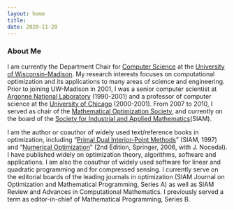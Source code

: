 ```yaml
---
layout: home
title:
date: 2020-11-20
---
```

### About Me
I am currently the Department Chair for [Computer Science](https://www.cs.wisc.edu/) at the [University of Wisconsin-Madison](https://www.wisc.edu/). My research interests focuses on computational optimization and its applications to many areas of science and engineering. Prior to joining UW-Madison in 2001, I was a senior computer scientist at [Argonne National Laboratory](https://www.anl.gov/) (1990-2001) and a professor of computer science at the [University of Chicago](https://www.uchicago.edu/en) (2000-2001). From 2007 to 2010, I served as chair of the [Mathematical Optimization Society](https://www.mathopt.org/), and currently on the board of the [Society for Industrial and Applied Mathematics](https://www.siam.org/)(SIAM).

I am the author or coauthor of widely used text/reference books in optimization, including “[Primal Dual Interior-Point Methods](https://epubs.siam.org/doi/book/10.1137/1.9781611971453)” (SIAM, 1997) and “[Numerical Optimization](https://link.springer.com/book/10.1007/978-0-387-40065-5)” (2nd Edition, Springer, 2006, with J. Nocedal). I have published widely on optimization theory, algorithms, software and applications. I am also the coauthor of widely used software for linear and quadratic programming and for compressed sensing. I currently serve on the editorial boards of the leading journals in optimization (SIAM Journal on Optimization and Mathematical Programming, Series A) as well as SIAM Review and Advances in Computational Mathematics. I previously served a term as editor-in-chief of Mathematical Programming, Series B.
